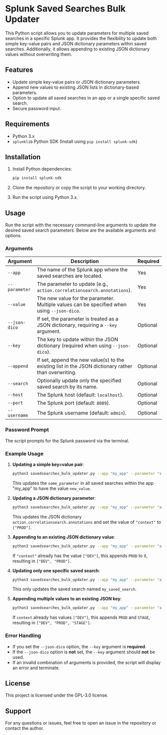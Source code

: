 # Splunk Saved Searches Bulk Updater

This Python script allows you to update parameters for multiple saved searches in a specific Splunk app. It provides the flexibility to update both simple key-value pairs and JSON dictionary parameters within saved searches. Additionally, it allows appending to existing JSON dictionary values without overwriting them.

## Features

- Update simple key-value pairs or JSON dictionary parameters.
- Append new values to existing JSON lists in dictionary-based parameters.
- Option to update all saved searches in an app or a single specific saved search.
- Secure password input.
  
## Requirements

- Python 3.x
- `splunklib` Python SDK (Install using `pip install splunk-sdk`)

## Installation

1. Install Python dependencies:
   ```bash
   pip install splunk-sdk
   ```
2. Clone the repository or copy the script to your working directory.

3. Run the script using Python 3.x.

## Usage

Run the script with the necessary command-line arguments to update the desired saved search parameters. Below are the available arguments and options.

### Arguments

| Argument       | Description                                                                                          | Required |
|----------------|------------------------------------------------------------------------------------------------------|----------|
| `--app`        | The name of the Splunk app where the saved searches are located.                                       | Yes      |
| `--parameter`  | The parameter to update (e.g., `action.correlationsearch.annotations`).                                | Yes      |
| `--value`      | The new value for the parameter. Multiple values can be specified when using `--json-dico`.            | Yes      |
| `--json-dico`  | If set, the parameter is treated as a JSON dictionary, requiring a `--key` argument.                   | Optional |
| `--key`        | The key to update within the JSON dictionary (required when using `--json-dico`).                      | Optional |
| `--append`     | If set, append the new value(s) to the existing list in the JSON dictionary rather than overwriting.   | Optional |
| `--search`     | Optionally update only the specified saved search by its name.                                         | Optional |
| `--host`       | The Splunk host (default: `localhost`).                                                               | Optional |
| `--port`       | The Splunk port (default: `8089`).                                                                    | Optional |
| `--username`   | The Splunk username (default: `admin`).                                                               | Optional |

### Password Prompt

The script prompts for the Splunk password via the terminal.

### Example Usage

1. **Updating a simple key=value pair**:
   ```bash
   python3 savedsearches_bulk_updater.py --app "my_app" --parameter "some_parameter" --value "new_value" --host "localhost" --username "admin"
   ```
   This updates the `some_parameter` in all saved searches within the app "my_app" to have the value `new_value`.

2. **Updating a JSON dictionary parameter**:
   ```bash
   python3 savedsearches_bulk_updater.py --app "my_app" --parameter "action.correlationsearch.annotations" --key "context" --value "PROD" --json-dico --host "localhost" --username "admin"
   ```
   This updates the JSON dictionary `action.correlationsearch.annotations` and set the value of `"context"` to `["PROD"]`.

3. **Appending to an existing JSON dictionary value**:
   ```bash
   python3 savedsearches_bulk_updater.py --app "my_app" --parameter "action.correlationsearch.annotations" --key "context" --value "PROD" --append --json-dico --host "localhost" --username "admin"
   ```
   If `"context"` already has the value `["DEV"]`, this appends `PROD` to it, resulting in `["DEV", "PROD"]`.

4. **Updating only one specific saved search**:
   ```bash
   python3 savedsearches_bulk_updater.py --app "my_app" --parameter "action.correlationsearch.annotations" --key "context" --value "DEV" --json-dico --search "my_saved_search" --host "localhost" --username "admin"
   ```
   This only updates the saved search named `my_saved_search`.

5. **Appending multiple values to an existing JSON key**:
   ```bash
   python3 savedsearches_bulk_updater.py --app "my_app" --parameter "action.correlationsearch.annotations" --key "context" --value "PROD" "STAGE" --append --json-dico --host "localhost" --username "admin"
   ```
   If `context` already has values `["DEV"]`, this appends `PROD` and `STAGE`, resulting in `["DEV", "PROD", "STAGE"]`.

### Error Handling

- If you set the `--json-dico` option, the `--key` argument is **required**.
- If the `--json-dico` option is **not** set, the `--key` argument should **not** be used.
- If an invalid combination of arguments is provided, the script will display an error and terminate.


## License

This project is licensed under the GPL-3.0 license.

## Support

For any questions or issues, feel free to open an issue in the repository or contact the author.
